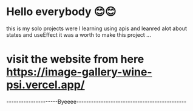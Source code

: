 # Hello everybody 😊😊

this is my solo projects were I learning using apis and leanred alot about states and useEffect it was a worth to make this project
...
# visit the website from here https://image-gallery-wine-psi.vercel.app/

---------------------Byeeee---------------------------------------------

